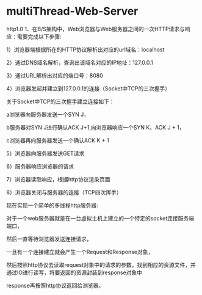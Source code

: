 # multiThread-Web-Server
http1.0
1、在B/S架构中，Web浏览器与Web服务器之间的一次HTTP请求与响应：需要完成以下步骤:



1）浏览器端根据所在的HTTP协议解析出对应的url域名：localhost

2）通过DNS域名解析，查询出该域名对应的IP地址：127.0.0.1

3）通过URL解析出对应的端口号：8080

4）浏览器发起并建立到127.0.0.1的连接（Socket中TCP的三次握手）

关于Socket中TCP的三次握手建立连接如下：

a浏览器向服务器发送一个SYN J，

b服务器对SYN J进行确认ACK J+1,向浏览器响应一个SYN K、ACK J + 1，

c浏览器再向服务器发送一个确认ACK K + 1

 

5）浏览器向服务器发送GET请求

6）服务器响应浏览器的请求

7）浏览器读取响应，根据http协议渲染页面

8）浏览器关闭与服务器的连接（TCP四次挥手）



现在实现一个简单的多线程http服务器:

对于一个web服务器就是在一台虚拟主机上建立的一个特定的socket连接服务端端口，

然后一直等待浏览器发送连接请求，

一旦有一个连接建立就会产生一个Request和Response对象，

然后按照http协议去读取request对象中的请求的参数，找到相应的资源文件，并通过IO进行读写，将要返回的资源封装到response对象中

response再按照http协议返回给浏览器。


